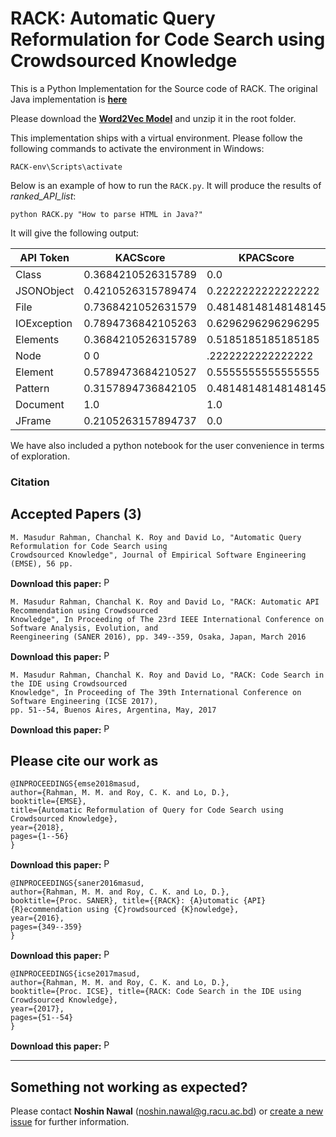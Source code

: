 # RACK: Automatic Query Reformulation for Code Search using Crowdsourced Knowledge

This is a Python Implementation for the Source code of RACK. The original Java implementation is [**here**](https://github.com/masud-technope/RACK-Server)

Please download the [**Word2Vec Model**](https://drive.google.com/file/d/0B7XkCwpI5KDYNlNUTTlSS21pQmM/edit?usp=sharing) and unzip it in the root folder.

This implementation ships with a virtual environment. Please follow the following commands to activate the environment in Windows:

`RACK-env\Scripts\activate`

Below is an example of how to run the `RACK.py`. It will produce the results of *ranked_API_list*:

`python RACK.py "How to parse HTML in Java?"`

It will give the following output:

| API Token | KACScore | KPACScore | KKCScore | TotalScore |
|-----------|----------|-----------|---------|-------------|
| Class | 0.3684210526315789 | 0.0 | 0.0 | 0.0 |
| JSONObject | 0.4210526315789474 | 0.2222222222222222 | 0.0 | 0.0 |
| File | 0.7368421052631579 | 0.48148148148148145 | 1.0 | 0.0 |
| IOException | 0.7894736842105263 | 0.6296296296296295 | 1.0 | 0.0125 |
| Elements | 0.3684210526315789 | 0.5185185185185185 | 0.0 | 0.032499999999999994 |
| Node | 0 0 |.2222222222222222 | 0.0 | 0.05749999999999998 |
| Element | 0.5789473684210527 | 0.5555555555555555 | 0.118169226 | 0.0625 |
| Pattern | 0.3157894736842105 | 0.48148148148148145 | 0.118169226 | 0.07500000000000001 |
| Document | 1.0 | 1.0 | 0.118169226 | 0.08750000000000001 |
| JFrame | 0.2105263157894737 | 0.0 | 0.0 | 0.09750000000000002 |

We have also included a python notebook for the user convenience in terms of exploration.

### Citation

Accepted Papers (3)
-----------------------------------------
```
M. Masudur Rahman, Chanchal K. Roy and David Lo, "Automatic Query Reformulation for Code Search using 
Crowdsourced Knowledge", Journal of Empirical Software Engineering (EMSE), 56 pp.
```
**Download this paper:**  [<img src="http://homepage.usask.ca/~masud.rahman/img/pdf.png"
     alt="PDF" heigh="16px" width="16px" />](https://doi.org/10.1007/s10664-018-9671-0)
```
M. Masudur Rahman, Chanchal K. Roy and David Lo, "RACK: Automatic API Recommendation using Crowdsourced 
Knowledge", In Proceeding of The 23rd IEEE International Conference on Software Analysis, Evolution, and 
Reengineering (SANER 2016), pp. 349--359, Osaka, Japan, March 2016
```
**Download this paper:**  [<img src="http://homepage.usask.ca/~masud.rahman/img/pdf.png"
     alt="PDF" heigh="16px" width="16px" />](http://homepage.usask.ca/~masud.rahman/papers/masud-SANER2016.pdf)
```
M. Masudur Rahman, Chanchal K. Roy and David Lo, "RACK: Code Search in the IDE using Crowdsourced 
Knowledge", In Proceeding of The 39th International Conference on Software Engineering (ICSE 2017), 
pp. 51--54, Buenos Aires, Argentina, May, 2017
```
**Download this paper:**  [<img src="http://homepage.usask.ca/~masud.rahman/img/pdf.png"
     alt="PDF" heigh="16px" width="16px" />](http://homepage.usask.ca/~masud.rahman/papers/masud-ICSE2017.pdf)
     

Please cite our work as
------------------------------------------------------------
```
@INPROCEEDINGS{emse2018masud,
author={Rahman, M. M. and Roy, C. K. and Lo, D.},
booktitle={EMSE}, 
title={Automatic Reformulation of Query for Code Search using Crowdsourced Knowledge},
year={2018},
pages={1--56} 
}
```
**Download this paper:**  [<img src="http://homepage.usask.ca/~masud.rahman/img/pdf.png"
     alt="PDF" heigh="16px" width="16px" />](https://doi.org/10.1007/s10664-018-9671-0)
```
@INPROCEEDINGS{saner2016masud,
author={Rahman, M. M. and Roy, C. K. and Lo, D.},
booktitle={Proc. SANER}, title={{RACK}: {A}utomatic {API} {R}ecommendation using {C}rowdsourced {K}nowledge},
year={2016},
pages={349--359} 
}
```
**Download this paper:**  [<img src="http://homepage.usask.ca/~masud.rahman/img/pdf.png"
     alt="PDF" heigh="16px" width="16px" />](http://homepage.usask.ca/~masud.rahman/papers/masud-SANER2016.pdf)
```
@INPROCEEDINGS{icse2017masud,
author={Rahman, M. M. and Roy, C. K. and Lo, D.},
booktitle={Proc. ICSE}, title={RACK: Code Search in the IDE using Crowdsourced Knowledge},
year={2017},
pages={51--54} 
}
```
**Download this paper:**  [<img src="http://homepage.usask.ca/~masud.rahman/img/pdf.png"
     alt="PDF" heigh="16px" width="16px" />](http://homepage.usask.ca/~masud.rahman/papers/masud-ICSE2017.pdf)
     
--------------------------------------------

Something not working as expected?
------------------------------------

Please contact **Noshin Nawal** (noshin.nawal@g.racu.ac.bd) or [create a new issue](https://github.com/Nawal095/RACK-python/issues/new) for further information.
